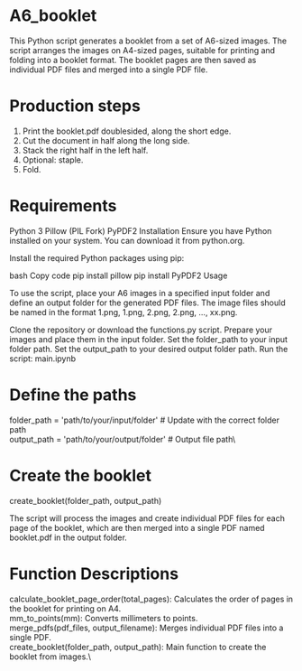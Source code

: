 # A6_booklet
This Python script generates a booklet from a set of A6-sized images. The script arranges the images on A4-sized pages, suitable for printing and folding into a booklet format. The booklet pages are then saved as individual PDF files and merged into a single PDF file. 

# Production steps 
1. Print the booklet.pdf doublesided, along the short edge. 
2. Cut the document in half along the long side.
3. Stack the right half in the left half.
4. Optional: staple.
5. Fold.

# Requirements
Python 3
Pillow (PIL Fork)
PyPDF2
Installation
Ensure you have Python installed on your system. You can download it from python.org.

Install the required Python packages using pip:

bash
Copy code
pip install pillow
pip install PyPDF2
Usage

To use the script, place your A6 images in a specified input folder and define an output folder for the generated PDF files. The image files should be named in the format 1.png, 1.png, 2.png, 2.png, ..., xx.png.

Clone the repository or download the functions.py script.
Prepare your images and place them in the input folder.
Set the folder_path to your input folder path.
Set the output_path to your desired output folder path.
Run the script: main.ipynb


# Define the paths
folder_path = 'path/to/your/input/folder'  # Update with the correct folder path\
output_path = 'path/to/your/output/folder'  # Output file path\

# Create the booklet
create_booklet(folder_path, output_path)

The script will process the images and create individual PDF files for each page of the booklet, which are then merged into a single PDF named booklet.pdf in the output folder.

# Function Descriptions
calculate_booklet_page_order(total_pages): Calculates the order of pages in the booklet for printing on A4.\
mm_to_points(mm): Converts millimeters to points.\
merge_pdfs(pdf_files, output_filename): Merges individual PDF files into a single PDF.\
create_booklet(folder_path, output_path): Main function to create the booklet from images.\